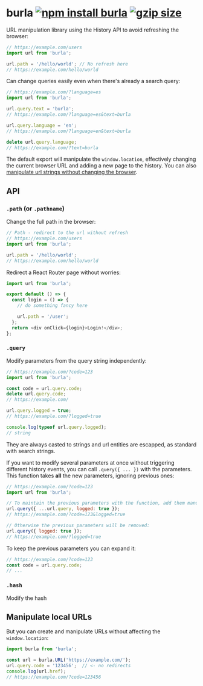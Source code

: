#  burla [![npm install burla](https://img.shields.io/badge/npm%20install-burla-blue.svg)](https://www.npmjs.com/package/burla) [![gzip size](https://img.badgesize.io/franciscop/burla/master/index.min.js.svg?compression=gzip)](https://github.com/franciscop/burla/blob/master/index.min.js)

URL manipulation library using the History API to avoid refreshing the browser:

```js
// https://example.com/users
import url from 'burla';

url.path = '/hello/world'; // No refresh here
// https://example.com/hello/world
```

Can change queries easily even when there's already a search query:

```js
// https://example.com/?language=es
import url from 'burla';

url.query.text = 'burla';
// https://example.com/?language=es&text=burla

url.query.language = 'en';
// https://example.com/?language=en&text=burla

delete url.query.language;
// https://example.com/?text=burla
```

The default export will manipulate the `window.location`, effectively changing the current browser URL and adding a new page to the history. You can also [manipulate url strings without changing the browser](#manipulate-local-urls).


## API

### `.path` (or `.pathname`)

Change the full path in the browser:

```js
// Path - redirect to the url without refresh
// https://example.com/users
import url from 'burla';

url.path = '/hello/world';
// https://example.com/hello/world
```

Redirect a React Router page without worries:

```js
import url from 'burla';

export default () => {
  const login = () => {
    // do something fancy here

    url.path = '/user';
  };
  return <div onClick={login}>Login!</div>;
};
```


### `.query`

Modify parameters from the query string independently:

```js
// https://example.com/?code=123
import url from 'burla';

const code = url.query.code;
delete url.query.code;
// https://example.com/

url.query.logged = true;
// https://example.com/?logged=true

console.log(typeof url.query.logged);
// string
```

They are always casted to strings and url entities are escapped, as standard with search strings.

If you want to modify several parameters at once without triggering different history events, you can call `.query({ ... })` with the parameters. This function takes **all** the new parameters, ignoring previous ones:

```js
// https://example.com/?code=123
import url from 'burla';

// To maintain the previous parameters with the function, add them manually:
url.query({ ...url.query, logged: true });
// https://example.com/?code=123&logged=true

// Otherwise the previous parameters will be removed:
url.query({ logged: true });
// https://example.com/?logged=true
```

To keep the previous parameters you can expand it:

```js
// https://example.com/?code=123
const code = url.query.code;
// ...
```


### `.hash`

Modify the hash


## Manipulate local URLs

But you can create and manipulate URLs without affecting the `window.location`:

```js
import burla from 'burla';

const url = burla.URL('https://example.com/');
url.query.code = '123456';  // <- no redirects
console.log(url.href);
// https://example.com/?code=123456
```
